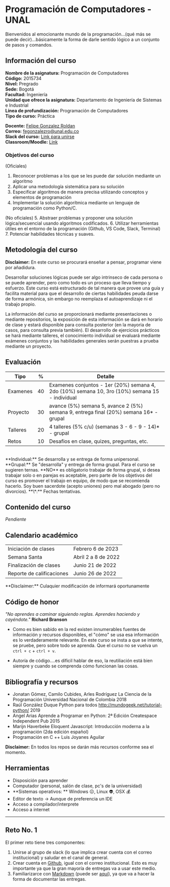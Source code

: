 # Programación de Computadores - UNAL

Bienvenidos al emocionante mundo de la programación...(qué más se puede decir)...básicamente la forma de darle sentido lógico a un conjunto de pasos y comandos. 

## Información del curso
**Nombre de la asignatura:** Programación de Computadores<br>
**Código:** 2015734<br>
**Nivel:** Pregrado<br>
**Sede:** Bogotá<br>
**Facultad:** Ingeniería<br>
**Unidad que ofrece la asignatura:** Departamento de Ingeniería de Sistemas e Industrial<br>
**Línea de profundización:** Programación de Computadores<br>
**Tipo de curso:** Práctica<br>

**Docente:** [Felipe Gonzalez Roldan](https://felipeg17.github.io/index.html)<br>
**Correo:** <mailto>fegonzalezro@unal.edu.co</mailto><br>
**Slack del curso:** [Link para unirse](https://join.slack.com/t/programaciond-z4k6172/shared_invite/zt-1on7outdv-rGi3R~xmA8MyXtHMlu6vYQ)<br>
**Classroom/Moodle:**  [Link]()

### Objetivos del curso
(Oficiales)
1. Reconocer problemas a los que se les puede dar solución mediante un algoritmo
2. Aplicar una metodología sistemática para su solución
3. Especificar algoritmos de manera precisa utilizando conceptos y elementos de programación
4. Implementar la solución algorítmica mediante un lenguaje de programación como Python/C. 

(No oficiales)
5. Abstraer problemas y proponer una solución lógica/secuencial usando algoritmos codificados.
6. Utilizar herramientas útiles en el entorno de la programación (Github, VS Code, Slack, Terminal)
7. Potenciar habilidades técnicas y suaves.

## Metodología del curso
**Disclaimer:** En este curso se procurará enseñar a pensar, programar viene por añadidura. 

Desarrollar soluciones lógicas puede ser algo intrinseco de cada persona o se puede aprender, pero como todo es un proceso que lleva tiempo y esfuerzo. Este curso está estructurado de tal manera que provee una guía y facilita material para que el desarrollo de ciertas habilidades peuda darse de forma armónica, sin embargo no reemplaza el autoaprendizaje ni el trabajo propio. 

La información del curso se proporcionará mediante presentaciones o mediante repositorios, la exposición de esta información se dará en horario de clase y estará disponible para consulta posterior (en la mayoria de casos, para consulta previa también). El desarrollo de ejercicios prácticos se hará mediante talleres, el conocimiento individual se evaluará mediante exámenes conjuntos y las habilidades generales serán puestras a prueba mediante un proyecto.

## Evaluación
| Tipo   | %  | Detalle  |
| ------------ | ------------ | ------------ |
| Examenes  |  40 | Examenes conjuntos - 1er (20%) semana 4, 2do (10%) semana 10, 3ro (10%) semana 15  - individual |
| Proyecto  | 30  |  avance (5%) semana 5, avance 2 (5%) semana 9, entrega final (20%) semana 16\* - grupal |
| Talleres | 20  | 4 talleres (5% c/u) (semanas 3 - 6 - 9 - 14)\* - grupal  |
| Retos | 10  | Desafios en clase, quizes, preguntas, etc.  |
<br>
**Individual:**  Se desarrolla y se entrega de forma unipersonal.
**Grupal:** Se "desarrolla" y entrega de forma grupal. Para el curso se sugieren ternas. **NO** es obligatorio trabajar de forma grupal, si desea trabajar solo o en parejas es aceptable, pero parte de los objetivos del curso es promover el trabajo en equipo, de modo que se recomienda hacerlo. Soy buen sacerdote (acepto uniones) pero mal abogado (pero no divorcios).
**\*:** Fechas tentativas.

## Contenido del curso

*Pendiente*

## Calendario académico 
<table>
  <tr>
    <td>Iniciación de clases </td>
    <td>Febrero 6 de 2023</td>
  </tr>
  <tr>
    <td>Semana Santa</td>
    <td>Abril 2 a 8 de 2022</td>
  </tr>
  <tr>
    <td>Finalización de clases</td>
    <td>Junio 21 de 2022</td>
  </tr>
   <tr>
    <td>Reporte de calificaciones </td>
    <td>Junio 26 de 2022</td>
  </tr>
</table>
 **Disclaimer:** Culaquier modificación de informará oportunamente
 
## Código de honor
*"No aprendes a caminar siguiendo reglas. Aprendes haciendo y cayéndote."* **Richard Branson**

 - Como es bien sabido en la red existen innumerables fuentes de información y recursos disponibles, el "cómo" se usa esa información es lo verdaderamente relevante. En este curso se insta a que se intente, se pruebe, pero sobre todo se aprenda. Que el curso no se vuelva un `ctrl + c` + `ctrl + v`.

 - Autoría de código....es díficil hablar de eso, la reutiliación está bien siempre y cuando se comprenda cómo funcionan las cosas.

## Bibliografía y recursos
 - Jonatan Gómez, Camilo Cubides, Arles Rodríguez	La Ciencia de la Programación Universidad Nacional de Colombia	2018
 - Raúl González Duque	Python para todos	http://mundogeek.net/tutorial-python/ 2019
 - Angel Arias Aprende a Programar en Python: 2ª Edición	 Createspace Independent Pub 2015
 - Marijn Haverbeke Eloquent Javascript: Introducción moderna a la programación (2da edición español)
 - Programación en C ++ Luis Joyanes Aguilar
 
 **Disclaimer:** En todos los repos se darán más recursos conforme sea el momento.
 

## Herramientas
 - Disposición para aprender
 - Computador (personal, salón de clase, pc's de la universidad)
 - **Sistemas operativos: ** Windows :confounded:, Linux :alien:, OSX :moneybag:
 - Editor de texto -> Aunque de preferencia un IDE
 - Acceso a compilador/interprete
 - Acceso a internet
------------
## Reto No. 1
El primer reto tiene tres componentes:
1. Unirse al grupo de slack (lo que implica crear cuenta con el correo institucional) y saludar en el canal de general.
2. Crear cuenta en [Github](https://github.com/signup), igual con el correo institucional. Esto es muy importante ya que la gran mayoría de entregas va a usar este medio.
3. Familiarizarce con [Markdown](https://en.wikipedia.org/wiki/Markdown) (puede ser [aquí](https://medium.com/analytics-vidhya/how-to-create-a-readme-md-file-8fb2e8ce24e3)), ya que va a hacer la forma de documentar las entregas.
